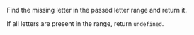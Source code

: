 Find the missing letter in the passed letter range and return it.

If all letters are present in the range, return `undefined`.